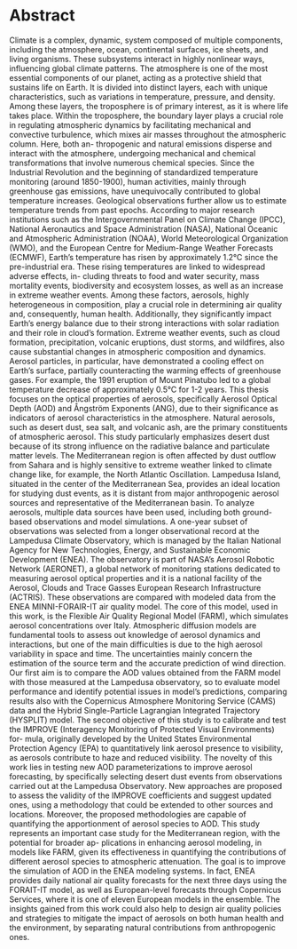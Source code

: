 # Abstract 
Climate is a complex, dynamic, system composed of multiple components, including the
atmosphere, ocean, continental surfaces, ice sheets, and living organisms. These subsystems
interact in highly nonlinear ways, influencing global climate patterns. The atmosphere is one
of the most essential components of our planet, acting as a protective shield that sustains life
on Earth. It is divided into distinct layers, each with unique characteristics, such as variations
in temperature, pressure, and density. Among these layers, the troposphere is of primary
interest, as it is where life takes place. Within the troposphere, the boundary layer plays a
crucial role in regulating atmospheric dynamics by facilitating mechanical and convective
turbulence, which mixes air masses throughout the atmospheric column. Here, both an-
thropogenic and natural emissions disperse and interact with the atmosphere, undergoing
mechanical and chemical transformations that involve numerous chemical species. Since the
Industrial Revolution and the beginning of standardized temperature monitoring (around
1850-1900), human activities, mainly through greenhouse gas emissions, have unequivocally
contributed to global temperature increases. Geological observations further allow us to
estimate temperature trends from past epochs. According to major research institutions
such as the Intergovernmental Panel on Climate Change (IPCC), National Aeronautics and
Space Administration (NASA), National Oceanic and Atmospheric Administration (NOAA),
World Meteorological Organization (WMO), and the European Centre for Medium-Range
Weather Forecasts (ECMWF), Earth’s temperature has risen by approximately 1.2°C since
the pre-industrial era. These rising temperatures are linked to widespread adverse effects, in-
cluding threats to food and water security, mass mortality events, biodiversity and ecosystem
losses, as well as an increase in extreme weather events. Among these factors, aerosols, highly
heterogeneous in composition, play a crucial role in determining air quality and, consequently,
human health. Additionally, they significantly impact Earth’s energy balance due to their
strong interactions with solar radiation and their role in cloud’s formation. Extreme weather
events, such as cloud formation, precipitation, volcanic eruptions, dust storms, and wildfires,
also cause substantial changes in atmospheric composition and dynamics. Aerosol particles,
in particular, have demonstrated a cooling effect on Earth’s surface, partially counteracting
the warming effects of greenhouse gases. For example, the 1991 eruption of Mount Pinatubo
led to a global temperature decrease of approximately 0.5°C for 1-2 years.
This thesis focuses on the optical properties of aerosols, specifically Aerosol Optical Depth
(AOD) and Ångström Exponents (ANG), due to their significance as indicators of aerosol
characteristics in the atmosphere. Natural aerosols, such as desert dust, sea salt, and volcanic
ash, are the primary constituents of atmospheric aerosol. This study particularly emphasizes
desert dust because of its strong influence on the radiative balance and particulate matter
levels. The Mediterranean region is often affected by dust outflow from Sahara and is highly
sensitive to extreme weather linked to climate change like, for example, the North Atlantic
Oscillation. Lampedusa Island, situated in the center of the Mediterranean Sea, provides
an ideal location for studying dust events, as it is distant from major anthropogenic aerosol
sources and representative of the Mediterranean basin. To analyze aerosols, multiple data
sources have been used, including both ground-based observations and model simulations.
A one-year subset of observations was selected from a longer observational record at the
Lampedusa Climate Observatory, which is managed by the Italian National Agency for New
Technologies, Energy, and Sustainable Economic Development (ENEA). The observatory
is part of NASA’s Aerosol Robotic Network (AERONET), a global network of monitoring
stations dedicated to measuring aerosol optical properties and it is a national facility of the
Aerosol, Clouds and Trace Gasses European Research Infrastructure (ACTRIS). These
observations are compared with modeled data from the ENEA MINNI-FORAIR-IT air
quality model. The core of this model, used in this work, is the Flexible Air Quality Regional
Model (FARM), which simulates aerosol concentrations over Italy. Atmospheric diffusion
models are fundamental tools to assess out knowledge of aerosol dynamics and interactions,
but one of the main difficulties is due to the high aerosol variability in space and time. The
uncertainties mainly concern the estimation of the source term and the accurate prediction of
wind direction. Our first aim is to compare the AOD values obtained from the FARM model
with those measured at the Lampedusa observatory, so to evaluate model performance and
identify potential issues in model’s predictions, comparing results also with the Copernicus
Atmosphere Monitoring Service (CAMS) data and the Hybrid Single-Particle Lagrangian
Integrated Trajectory (HYSPLIT) model. The second objective of this study is to calibrate
and test the IMPROVE (Interagency Monitoring of Protected Visual Environments) for-
mula, originally developed by the United States Environmental Protection Agency (EPA) to
quantitatively link aerosol presence to visibility, as aerosols contribute to haze and reduced
visibility. The novelty of this work lies in testing new AOD parameterizations to improve
aerosol forecasting, by specifically selecting desert dust events from observations carried
out at the Lampedusa Observatory. New approaches are proposed to assess the validity
of the IMPROVE coefficients and suggest updated ones, using a methodology that could
be extended to other sources and locations. Moreover, the proposed methodologies are
capable of quantifying the apportionment of aerosol species to AOD. This study represents
an important case study for the Mediterranean region, with the potential for broader ap-
plications in enhancing aerosol modeling, in models like FARM, given its effectiveness in
quantifying the contributions of different aerosol species to atmospheric attenuation. The
goal is to improve the simulation of AOD in the ENEA modeling systems. In fact, ENEA
provides daily national air quality forecasts for the next three days using the FORAIT-IT
model, as well as European-level forecasts through Copernicus Services, where it is one of
eleven European models in the ensemble. The insights gained from this work could also help
to design air quality policies and strategies to mitigate the impact of aerosols on both human
health and the environment, by separating natural contributions from anthropogenic ones.